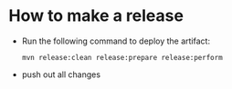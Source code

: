 # How to make a release

* Run the following command to deploy the artifact:

  ```
  mvn release:clean release:prepare release:perform
  ```

* push out all changes
